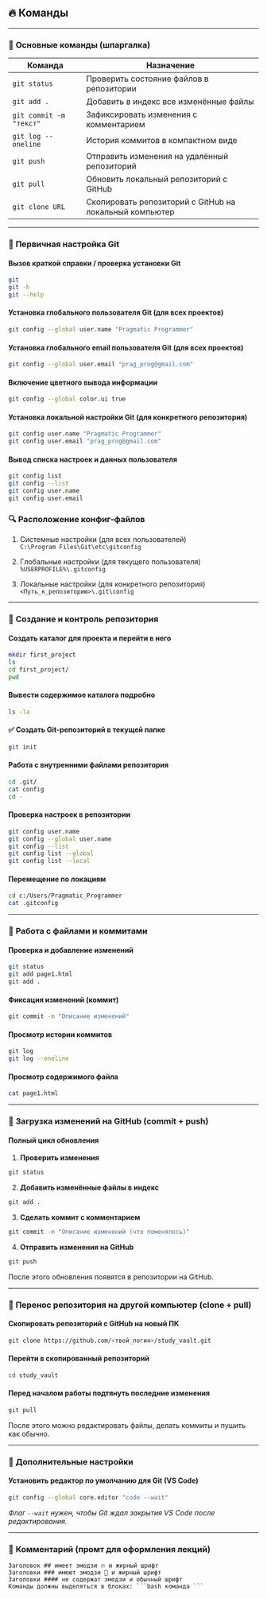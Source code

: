 ## 🔥 **Команды**

---

### 📂 **Основные команды (шпаргалка)**
| Команда | Назначение |
|--------|------------|
| `git status` | Проверить состояние файлов в репозитории |
| `git add .` | Добавить в индекс все изменённые файлы |
| `git commit -m "текст"` | Зафиксировать изменения с комментарием |
| `git log --oneline` | История коммитов в компактном виде |
| `git push` | Отправить изменения на удалённый репозиторий |
| `git pull` | Обновить локальный репозиторий с GitHub |
| `git clone URL` | Скопировать репозиторий с GitHub на локальный компьютер |

---

### 📂 **Первичная настройка Git**

#### Вызов краткой справки / проверка установки Git
```bash
git
git -h
git --help
```

#### Установка глобального пользователя Git (для всех проектов)
```bash
git config --global user.name "Pragmatic Programmer"
```

#### Установка глобального email пользователя Git (для всех проектов)
```bash
git config --global user.email "prag_prog@gmail.com"
```

#### Включение цветного вывода информации
```bash
git config --global color.ui true
```

#### Установка локальной настройки Git (для конкретного репозитория)
```bash
git config user.name "Pragmatic Programmer"
git config user.email "prag_prog@gmail.com"
```

#### Вывод списка настроек и данных пользователя
```bash
git config list
git config --list
git config user.name
git config user.email
```

### 🔍 **Расположение конфиг-файлов**
1. Системные настройки (для всех пользователей)  
`C:\Program Files\Git\etc\gitconfig`

2. Глобальные настройки (для текущего пользователя)  
`%USERPROFILE%\.gitconfig`

3. Локальные настройки (для конкретного репозитория)  
`<Путь_к_репозиторию>\.git\config`

---

### 📂 **Создание и контроль репозитория**

#### Создать каталог для проекта и перейти в него
```bash
mkdir first_project
ls
cd first_project/
pwd
```

#### Вывести содержимое каталога подробно
```bash
ls -la
```

#### ✅ Создать Git-репозиторий в текущей папке
```bash
git init
```

#### Работа с внутренними файлами репозитория
```bash
cd .git/
cat config
cd -
```

#### Проверка настроек в репозитории
```bash
git config user.name
git config --global user.name
git config --list
git config list --global
git config list --local
```

#### Перемещение по локациям
```bash
cd c:/Users/Pragmatic_Programmer
cat .gitconfig
```

---

### 📂 **Работа с файлами и коммитами**

#### Проверка и добавление изменений
```bash
git status
git add page1.html
git add .
```

#### Фиксация изменений (коммит)
```bash
git commit -m "Описание изменений"
```

#### Просмотр истории коммитов
```bash
git log
git log --oneline
```

#### Просмотр содержимого файла
```bash
cat page1.html
```

---

### 📂 **Загрузка изменений на GitHub (commit + push)**

#### Полный цикл обновления
1. **Проверить изменения**
```bash
git status
```

2. **Добавить изменённые файлы в индекс**
```bash
git add .
```

3. **Сделать коммит с комментарием**
```bash
git commit -m "Описание изменений (что поменялось)"
```

4. **Отправить изменения на GitHub**
```bash
git push
```

После этого обновления появятся в репозитории на GitHub.

---

### 📂 **Перенос репозитория на другой компьютер (clone + pull)**

#### Скопировать репозиторий с GitHub на новый ПК
```bash
git clone https://github.com/<твой_логин>/study_vault.git
```

#### Перейти в скопированный репозиторий
```bash
cd study_vault
```

#### Перед началом работы подтянуть последние изменения
```bash
git pull
```

После этого можно редактировать файлы, делать коммиты и пушить как обычно.

---

### 📂 **Дополнительные настройки**

#### Установить редактор по умолчанию для Git (VS Code)
```bash
git config --global core.editor "code --wait"
```
*Флаг `--wait` нужен, чтобы Git ждал закрытия VS Code после редактирования.*

---

### 📂 **Комментарий (промт для оформления лекций)**

```
Заголовок ## имеет эмодзи 🔥 и жирный шрифт  
Заголовки ### имеют эмодзи 📂 и жирный шрифт  
Заголовки #### не содержат эмодзи и обычный шрифт  
Команды должны выделяться в блоках: ```bash команда ```
```